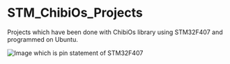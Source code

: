 # STM_ChibiOs_Projects

Projects which have been done with ChibiOs library using STM32F407 and programmed on Ubuntu.

![Image which is pin statement of STM32F407](https://drive.google.com/open?id=0B2few6P5WHLHUmFONENIQTg1TTg)
